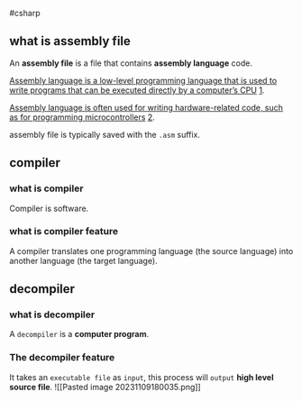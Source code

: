 #csharp 
## what is assembly file
An **assembly file** is a file that contains **assembly language** code.

[Assembly language is a low-level programming language that is used to write programs that can be executed directly by a computer’s CPU](https://en.wikipedia.org/wiki/Assembly_language) [1](https://en.wikipedia.org/wiki/Assembly_language).

[Assembly language is often used for writing hardware-related code, such as for programming microcontrollers](https://docs.fileformat.com/programming/asm/) [2](https://docs.fileformat.com/programming/asm/).

assembly file is typically saved with the `.asm` suffix.

## compiler
### what is compiler
Compiler is software.
### what is compiler feature
A compiler translates one programming language (the source language) into another language (the target language).

## decompiler
### what is decompiler
A `decompiler` is a **computer program**.
###  The decompiler feature
It takes an `executable file` as `input`,
this process will `output` **high level source file**.
![[Pasted image 20231109180035.png]]